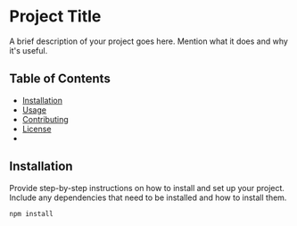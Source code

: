 # Project Title

A brief description of your project goes here. Mention what it does and why it's useful.

## Table of Contents

- [Installation](#installation)
- [Usage](#usage)
- [Contributing](#contributing)
- [License](#license)
- 


## Installation

Provide step-by-step instructions on how to install and set up your project. Include any dependencies that need to be installed and how to install them.

```bash
npm install


